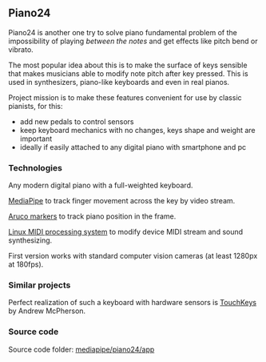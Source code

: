 ## Piano24

Piano24 is another one try to solve piano fundamental problem of the impossibility of playing _between the notes_ and get effects like pitch bend or vibrato.  

The most popular idea about this is to make the surface of keys sensible that makes musicians able to modify note pitch after key pressed. This is used in synthesizers, piano-like keyboards and even in real pianos.

Project mission is to make these features convenient for use by classic pianists, for this:
* add new pedals to control sensors
* keep keyboard mechanics with no changes, keys shape and weight are important
* ideally if easily attached to any digital piano with smartphone and pc

### Technologies

Any modern digital piano with a full-weighted keyboard.

[MediaPipe](https://mediapipe.readthedocs.io/en/latest/solutions/hands.html) to track finger movement across the key by video stream.

[Aruco markers](https://docs.opencv.org/4.x/d5/dae/tutorial_aruco_detection.html) to track piano position in the frame.

[Linux MIDI processing system](https://packages.debian.org/sid/jackd2) to modify device MIDI stream and sound synthesizing.

First version works with standard computer vision cameras (at least 1280px at 180fps).

### Similar projects

Perfect realization of such a keyboard with hardware sensors is [TouchKeys](https://andrewmcpherson.org/project/touchkeys) by Andrew McPherson. 

### Source code

Source code folder: [mediapipe/piano24/app](mediapipe/piano24/app)